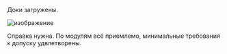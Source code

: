Доки загружены.

![изображение](https://user-images.githubusercontent.com/98019531/223354842-e1dc91b2-d6e4-4a91-bbdc-b7951cd47cb1.png)

Справка нужна. По модулям всё приемлемо, минимальные требования к допуску удвлетворены.
